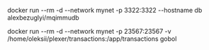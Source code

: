 docker run --rm -d --network mynet -p 3322:3322 --hostname db alexbezuglyi/mqimmudb

docker run --rm -d --network mynet -p 23567:23567 -v /home/oleksii/plexer/transactions:/app/transactions gobol